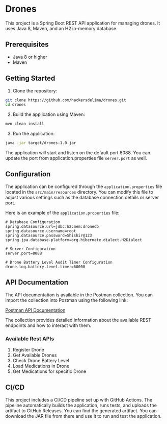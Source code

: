 # Drones

This project is a Spring Boot REST API application for managing drones. It uses Java 8, Maven, and an H2 in-memory database.

## Prerequisites

- Java 8 or higher
- Maven

## Getting Started

1. Clone the repository:

```bash
git clone https://github.com/hackersdelima/drones.git
cd drones
```

2. Build the application using Maven:

```bash
mvn clean install
```

3. Run the application:

```bash
java -jar target/drones-1.0.jar
```

The application will start and listen on the default port 8088. You can update the port from application.properties file `server.port` as well.

## Configuration

The application can be configured through the `application.properties` file located in the `src/main/resources` directory. You can modify this file to adjust various settings such as the database connection details or server port.

Here is an example of the `application.properties` file:

```properties
# Database Configuration
spring.datasource.url=jdbc:h2:mem:dronedb
spring.datasource.username=root
spring.datasource.password=Shishir@123
spring.jpa.database-platform=org.hibernate.dialect.H2Dialect

# Server Configuration
server.port=8088

# Drone Battery Level Audit Timer Configuration
drone.log.battery.level.timer=60000
```

## API Documentation

The API documentation is available in the Postman collection. You can import the collection into Postman using the following link:

[Postman API Documentation](https://api.postman.com/collections/25891149-95184a7f-6849-4f00-864f-eca88744a403?access_key=PMAT-01H5AASFM4K41TV55TFSDJJH55)

The collection provides detailed information about the available REST endpoints and how to interact with them.

### Available Rest APIs
1. Register Drone
2. Get Available Drones
3. Check Drone Battery Level
4. Load Medications in Drone
5. Get Medications for specific Drone

## CI/CD

This project includes a CI/CD pipeline set up with GitHub Actions. The pipeline automatically builds the application, runs tests, and uploads the artifact to GitHub Releases. You can find the generated artifact. You can download the JAR file from there and use it to run and test the application.
